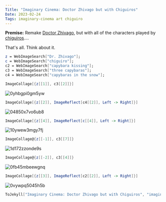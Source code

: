 ```yaml
---
Title: "Imaginary Cinema: Doctor Zhivago but with Chiguiros"
Date: 2023-02-24
Tags: imaginary-cinema art chiguiro
---
```


**Premise:** Remake [Doctor Zhivago](https://en.wikipedia.org/wiki/Doctor_Zhivago_(film)), but with all of the characters played by [chiguiros](https://en.wikipedia.org/wiki/Capybara)....


That's all. Think about it.

```mathematica
z = WebImageSearch["Dr. Zhivago"];
c = WebImageSearch["chiguiro"];
c2 = WebImageSearch["capybara kissing"];
c3 = WebImageSearch["three capybaras"];
c4 = WebImageSearch["capybaras in the snow"];
```

```mathematica
ImageCollage[{z[[1]], c3[[2]]}]
```

![0yhbgpi0gm5yw](/blog/images/2023/2/24/0yhbgpi0gm5yw.png)

```mathematica
ImageCollage[{z[[2]], ImageReflect[c4[[2]], Left -> Right]}]
```

![04850x7vo6ub8](/blog/images/2023/2/24/04850x7vo6ub8.png)

```mathematica
ImageCollage[{z[[4]], ImageReflect[c[[4]], Left -> Right]}]
```

![10ywew3mgy7fj](/blog/images/2023/2/24/10ywew3mgy7fj.png)

```mathematica
ImageCollage@{z[[-1]], c3[[7]]}
```

![1d172zzonde9s](/blog/images/2023/2/24/1d172zzonde9s.png)

```mathematica
ImageCollage@{z[[-2]], c3[[4]]}
```

![0fb45mbeewgnq](/blog/images/2023/2/24/0fb45mbeewgnq.png)

```mathematica
ImageCollage[{z[[3]], ImageReflect[c2[[2]], Left -> Right]}]
```

![0vywpq5045h5b](/blog/images/2023/2/24/0vywpq5045h5b.png)

```mathematica
ToJekyll["Imaginary Cinema: Doctor Zhivago but with Chiguiros", "imaginary-cinema, art"]
```
